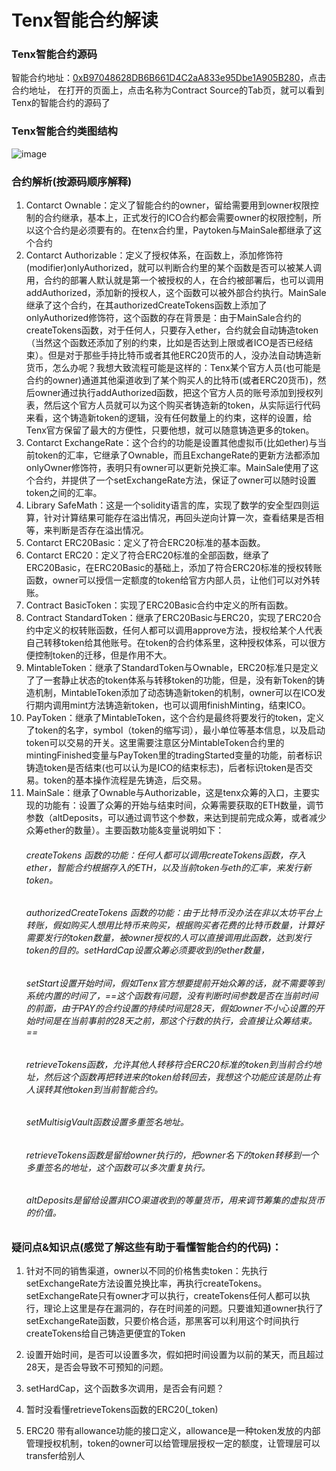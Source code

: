 # Tenx智能合约解读

### Tenx智能合约源码
  智能合约地址：[0xB97048628DB6B661D4C2aA833e95Dbe1A905B280](https://etherscan.io/address/0xB97048628DB6B661D4C2aA833e95Dbe1A905B280)，点击合约地址，
  在打开的页面上，点击名称为Contract Source的Tab页，就可以看到Tenx的智能合约的源码了

### Tenx智能合约类图结构
![image](https://github.com/wangjohnny/Tenx-Contracts-Explanation/raw/master/tenx-pay-model.png)

### 合约解析(按源码顺序解释)
1. Contarct Ownable：定义了智能合约的owner，留给需要用到owner权限控制的合约继承，基本上，正式发行的ICO合约都会需要owner的权限控制，所以这个合约是必须要有的。在tenx合约里，Paytoken与MainSale都继承了这个合约
2. Contarct Authorizable：定义了授权体系，在函数上，添加修饰符(modifier)onlyAuthorized，就可以判断合约里的某个函数是否可以被某人调用，合约的部署人默认就是第一个被授权的人，在合约被部署后，也可以调用addAuthorized，添加新的授权人，这个函数可以被外部合约执行。MainSale继承了这个合约，在其authorizedCreateTokens函数上添加了onlyAuthorized修饰符，这个函数的存在背景是：由于MainSale合约的createTokens函数，对于任何人，只要存入ether，合约就会自动铸造token（当然这个函数还添加了别的约束，比如是否达到上限或者ICO是否已经结束）。但是对于那些手持比特币或者其他ERC20货币的人，没办法自动铸造新货币，怎么办呢？我想大致流程可能是这样的：Tenx某个官方人员(也可能是合约的owner)通道其他渠道收到了某个购买人的比特币(或者ERC20货币)，然后owner通过执行addAuthorized函数，把这个官方人员的账号添加到授权列表，然后这个官方人员就可以为这个购买者铸造新的token，从实际运行代码来看，这个铸造新token的逻辑，没有任何数量上的约束，这样的设置，给Tenx官方保留了最大的方便性，只要他想，就可以随意铸造更多的token。
3. Contarct ExchangeRate：这个合约的功能是设置其他虚拟币(比如ether)与当前token的汇率，它继承了Ownable，而且ExchangeRate的更新方法都添加onlyOwner修饰符，表明只有owner可以更新兑换汇率。MainSale使用了这个合约，并提供了一个setExchangeRate方法，保证了owner可以随时设置token之间的汇率。
4. Library SafeMath：这是一个solidity语言的库，实现了数学的安全型四则运算，针对计算结果可能存在溢出情况，再回头逆向计算一次，查看结果是否相等，来判断是否存在溢出情况。
5. Contarct ERC20Basic：定义了符合ERC20标准的基本函数。
6. Contarct ERC20：定义了符合ERC20标准的全部函数，继承了ERC20Basic，在ERC20Basic的基础上，添加了符合ERC20标准的授权转账函数，owner可以授信一定额度的token给官方内部人员，让他们可以对外转账。
7. Contract BasicToken：实现了ERC20Basic合约中定义的所有函数。
8. Contract StandardToken：继承了ERC20Basic与ERC20，实现了ERC20合约中定义的权转账函数，任何人都可以调用approve方法，授权给某个人代表自己转移token给其他账号。在token的合约体系里，这种授权体系，可以很方便控制token的迁移，但是作用不大。
9. MintableToken：继承了StandardToken与Ownable，ERC20标准只是定义了了一套静止状态的token体系与转移token的功能，但是，没有新Token的铸造机制，MintableToken添加了动态铸造新token的机制，owner可以在ICO发行期内调用mint方法铸造新token，也可以调用finishMinting，结束ICO。
10. PayToken：继承了MintableToken，这个合约是最终将要发行的token，定义了token的名字，symbol（token的缩写词），最小单位等基本信息，以及启动token可以交易的开关。这里需要注意区分MintableToken合约里的mintingFinished变量与PayToken里的tradingStarted变量的功能，前者标识铸造token是否结束(也可以认为是ICO的结束标志)，后者标识token是否交易。token的基本操作流程是先铸造，后交易。
11. MainSale：继承了Ownable与Authorizable，这是tenx众筹的入口，主要实现的功能有：设置了众筹的开始与结束时间，众筹需要获取的ETH数量，调节参数（altDeposits，可以通过调节这个参数，来达到提前完成众筹，或者减少众筹ether的数量）。主要函数功能&变量说明如下：
    ###### createTokens 函数的功能：任何人都可以调用createTokens函数，存入ether，智能合约根据存入的ETH，以及当前token与eth的汇率，来发行新token。
    ###### authorizedCreateTokens 函数的功能：由于比特币没办法在非以太坊平台上转账，假如购买人想用比特币来购买，根据购买者花费的比特币数量，计算好需要发行的token数量，被owner授权的人可以直接调用此函数，达到发行token的目的。setHardCap设置众筹必须要收到的ether数量，
    ###### setStart设置开始时间，假如Tenx官方想要提前开始众筹的话，就不需要等到系统内置的时间了，==这个函数有问题，没有判断时间参数是否在当前时间的前面，由于PAY的合约设置的持续时间是28天，假如owner不小心设置的开始时间是在当前事前的28天之前，那这个行数的执行，会直接让众筹结束。==
    ###### retrieveTokens函数，允许其他人转移符合ERC20标准的token到当前合约地址，然后这个函数再把转进来的token给转回去，我想这个功能应该是防止有人误转其他token到当前智能合约。
    ###### setMultisigVault函数设置多重签名地址。
    ###### retrieveTokens函数是留给owner执行的，把owner名下的token转移到一个多重签名的地址，这个函数可以多次重复执行。
    ###### altDeposits是留给设置非ICO渠道收到的等量货币，用来调节筹集的虚拟货币的价值。

### 疑问点&知识点(感觉了解这些有助于看懂智能合约的代码)：
1. 针对不同的销售渠道，owner以不同的价格售卖token：先执行setExchangeRate方法设置兑换比率，再执行createTokens。setExchangeRate只有owner才可以执行，createTokens任何人都可以执行，理论上这里是存在漏洞的，存在时间差的问题。只要谁知道owner执行了setExchangeRate函数，只要价格合适，那黑客可以利用这个时间执行createTokens给自己铸造更便宜的Token

2. 设置开始时间，是否可以设置多次，假如把时间设置为以前的某天，而且超过28天，是否会导致不可预知的问题。

3. setHardCap，这个函数多次调用，是否会有问题？

4. 暂时没看懂retrieveTokens函数的ERC20(_token)

5. ERC20 带有allowance功能的接口定义，allowance是一种token发放的内部管理授权机制，token的owner可以给管理层授权一定的额度，让管理层可以transfer给别人

